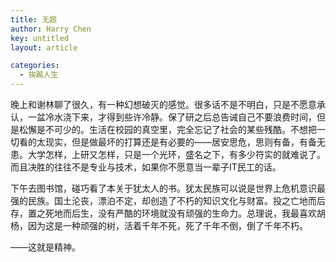 ```yaml
---
title: 无题
author: Harry Chen
key: untitled
layout: article

categories:
  - 挨踢人生
---
```


  晚上和谢林聊了很久，有一种幻想破灭的感觉。很多话不是不明白，只是不愿意承认，一盆冷水浇下来，才得到些许冷静。保了研之后总告诫自己不要浪费时间，但是松懈是不可少的。生活在校园的真空里，完全忘记了社会的某些残酷。不想把一切看的太现实，但是做最坏的打算还是有必要的——居安思危，思则有备，有备无患。大学怎样，上研又怎样，只是一个光环，盛名之下，有多少符实的就难说了。而且决胜的往往不是专业与技术，如果你不愿意当一辈子IT民工的话。

  下午去图书馆，碰巧看了本关于犹太人的书。犹太民族可以说是世界上危机意识最强的民族。国土沦丧，漂泊不定，却创造了不朽的知识文化与财富。投之亡地而后存，置之死地而后生，没有严酷的环境就没有顽强的生命力。总理说，我最喜欢胡杨，因为这是一种顽强的树，活着千年不死，死了千年不倒，倒了千年不朽。

  ——这就是精神。
